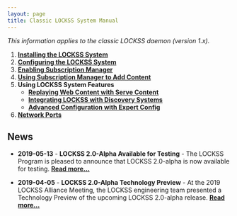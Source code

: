 ```yaml
---
layout: page
title: Classic LOCKSS System Manual
---
```


*This information applies to the classic LOCKSS daemon (version 1.x).*

1.  [**Installing the LOCKSS System**](installation)
1.  [**Configuring the LOCKSS System**](basic-config)
1.  [**Enabling Subscription Manager**](basic-config/subscription-manager)
1.  [**Using Subscription Manager to Add Content**](subscription-manager)
1.  **Using LOCKSS System Features**
    -  [**Replaying Web Content with Serve Content**](using/serve-content)
    -  [**Integrating LOCKSS with Discovery Systems**](using/integration)
    -  [**Advanced Configuration with Expert Config**](expert-config)
1.  [**Network Ports**](using/ports)





## News

*   **2019-05-13** - **LOCKSS 2.0-Alpha Available for Testing** - The LOCKSS Program is pleased to announce that LOCKSS 2.0-alpha is now available for testing. [**Read more...**](releases/2.0-alpha)

*   **2019-04-05** - **LOCKSS 2.0-Alpha Technology Preview** - At the 2019 LOCKSS Alliance Meeting, the LOCKSS engineering team presented a Technology Preview of the upcoming LOCKSS 2.0-alpha release. [**Read more...**](releases/2.0-alpha-preview)
